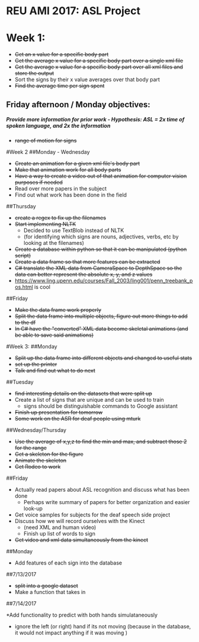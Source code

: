 # REU AMI 2017: ASL Project
# Week 1:
* ~~Get an x value for a specific body part~~
* ~~Get the average x value for a specific body part over a single xml file~~
* ~~Get the average x value for a specific body part over all xml files and store the output~~
* Sort the signs by their x value averages over that body part
* ~~Find the average time per sign spent~~

## Friday afternoon / Monday objectives:
##### Provide more information for prior work - Hypothesis: ASL = 2x time of spoken language, and 2x the information
* ~~range of motion for signs~~

#Week 2
##Monday - Wednesday
* ~~Create an animation for a given xml file's body part~~
* ~~Make that animation work for all body parts~~
* ~~Have a way to create a video out of that animation for computer vision purposes if needed~~
* Read over more papers in the subject
* Find out what work has been done in the field

##Thursday
* ~~create a regex to fix up the filenames~~
* ~~Start implementing NLTK~~
    * Decided to use TextBlob instead of NLTK
    * (for identifying which signs are nouns, adjectives, verbs, etc by looking at the filenames)
* ~~Create a database within python so that it can be manipulated (python script)~~
* ~~Create a data frame so that more features can be extracted~~
* ~~C# translate the XML data from CameraSpace to DepthSpace so the data can better represent the absolute x, y, and z values~~
* https://www.ling.upenn.edu/courses/Fall_2003/ling001/penn_treebank_pos.html is cool

##Friday
* ~~Make the data frame work properly~~
* ~~Split the data frame into multiple objects, figure out more things to add to the df~~
* ~~In C# have the "converted" XML data become skeletal animations (and be able to save said animations)~~

#Week 3:
##Monday
* ~~Split up the data frame into different objects and changed to useful stats~~
* ~~set up the printer~~
* ~~Talk and find out what to do next~~

##Tuesday
* ~~find interesting details on the datasets that were split up~~
* Create a list of signs that are unique and can be used to train
    * signs should be distinguishable commands to Google assistant
* ~~Finish up presentation for tomorrow~~
* ~~Some work on the ASR for deaf people using mturk~~

##Wednesday/Thursday
* ~~Use the average of x,y,z to find the min and max, and subtract those 2 for the range~~
* ~~Get a skeleton for the figure~~
* ~~Animate the skeleton~~
* ~~Get Rodeo to work~~

##Friday
* Actually read papers about ASL recognition and discuss what has been done
    * Perhaps write summary of papers for better organization and easier look-up
* Get voice samples for subjects for the deaf speech side project
* Discuss how we will record ourselves with the Kinect
    * (need XML and human video)
    * Finish up list of words to sign
* ~~Get video and xml data simultaneously from the kinect~~

##Monday
* Add features of each sign into the database

##7/13/2017
* ~~split into a google dataset~~
* Make a function that takes in


##7/14/2017

*Add functionality to predict with both hands simulataneously
  * ignore the left (or right) hand if its not moving (because in the database, it would not impact anything if it was moving
  )